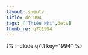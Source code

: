 ```yaml
--- 
layout: sieutv
title: de 994
tags: ["Thiếu Nhi",detv]
thumb_re: q7t1994
---
```

{% include q7t1 key="994" %} 
